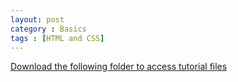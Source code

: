 ```yaml
---
layout: post
category : Basics
tags : [HTML and CSS]
---
```


[Download the following folder to access tutorial files](http://dl.dropbox.com/u/108352435/course/html_css.zip)
